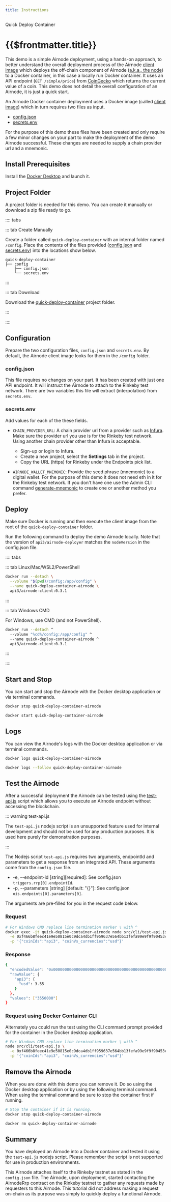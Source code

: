 ```yaml
---
title: Instructions
---
```


<TitleSpan>Quick Deploy Container</TitleSpan>

# {{$frontmatter.title}}

<VersionWarning/>

<TocHeader />
<TOC class="table-of-contents" :include-level="[2,3]" />

This demo is a simple Airnode deployment, using a hands-on approach, to better
understand the overall deployment process of the Airnode
[client image](../../../grp-providers/docker/deployer-image.md) which deploys
the off-chain component of Airnode ([a.k.a., the node](../../../)) to a Docker
container, in this case a locally run Docker container. It uses an API endpoint
(`GET /simple/price`) from
[CoinGecko](https://www.coingecko.com/en/api/documentation) which returns the
current value of a coin. This demo does not detail the overall configuration of
an Airnode, it is just a quick start.

An Airnode Docker container deployment uses a Docker image (called
[client image](../../../grp-providers/docker/deployer-image.md)) which in turn
requires two files as input.

- [config.json](./config-json.md)
- [secrets.env](./secrets-env.md)

For the purpose of this demo these files have been created and only require a
few minor changes on your part to make the deployment of the demo Airnode
successful. These changes are needed to supply a chain provider url and a
mnemonic.

## Install Prerequisites

Install the [Docker Desktop](https://docs.docker.com/get-docker/) and launch it.

## Project Folder

A project folder is needed for this demo. You can create it manually or download
a zip file ready to go.

:::: tabs

::: tab Create Manually

Create a folder called `quick-deploy-container` with an internal folder named
`/config`. Place the contents of the files provided
([config.json](./config-json.md) and [secrets.env](./secrets-env.md)) into the
locations show below.

```
quick-deploy-container
├── config
    ├── config.json
    └── secrets.env
```

:::

::: tab Download

Download the <a href="/zip-files/quick-deploy-container-v0.3.zip" download>
quick-deploy-container</a> project folder.

:::

::::

## Configuration

Prepare the two configuration files, `config.json` and `secrets.env`. By
default, the Airnode client image looks for them in the `/config` folder.

### config.json

This file requires no changes on your part. It has been created with just one
API endpoint. It will instruct the Airnode to attach to the Rinkeby test
network. There are two variables this file will extract (interpolation) from
`secrets.env`.

### secrets.env

Add values for each of the these fields.

- `CHAIN_PROVIDER_URL`: A chain provider url from a provider such as
  [Infura](https://infura.io/). Make sure the provider url you use is for the
  Rinkeby test network. Using another chain provider other than Infura is
  acceptable.

  - Sign-up or login to Infura.
  - Create a new project, select the **Settings** tab in the project.
  - Copy the URL (https) for Rinkeby under the Endpoints pick list.

- `AIRNODE_WALLET_MNEMONIC`: Provide the seed phrase (mnemonic) to a digital
  wallet. For the purpose of this demo it does not need eth in it for the
  Rinkeby test network. If you don't have one use the Admin CLI command
  [generate-mnemonic](../../../reference/packages/admin-cli.md#generate-mnemonic)
  to create one or another method you prefer.

## Deploy

Make sure Docker is running and then execute the client image from the root of
the `quick-deploy-container` folder.

Run the following command to deploy the demo Airnode locally. Note that the
version of `api3/airnode-deployer` matches the `nodeVersion` in the config.json
file.

:::: tabs

::: tab Linux/Mac/WSL2/PowerShell

```sh
docker run --detach \
  --volume "$(pwd)/config:/app/config" \
  --name quick-deploy-container-airnode \
  api3/airnode-client:0.3.1
```

:::

::: tab Windows CMD

For Windows, use CMD (and not PowerShell).

```sh
docker run --detach ^
  --volume "%cd%/config:/app/config" ^
  --name quick-deploy-container-airnode ^
  api3/airnode-client:0.3.1
```

:::

::::

## Start and Stop

You can start and stop the Airnode with the Docker desktop application or via
terminal commands.

```sh
docker stop quick-deploy-container-airnode

docker start quick-deploy-container-airnode
```

## Logs

You can view the Airnode's logs with the Docker desktop application or via
terminal commands.

```sh
docker logs quick-deploy-container-airnode

docker logs --follow quick-deploy-container-airnode
```

## Test the Airnode

After a successful deployment the Airnode can be tested using the
[test-api.js](https://github.com/api3dao/airnode/tree/master/packages/airnode-node#testing-api)
script which allows you to execute an Airnode endpoint without accessing the
blockchain.

::: warning test-api.js

The `test-api.js` nodejs script is an unsupported feature used for internal
development and should not be used for any production purposes. It is used here
purely for demonstration purposes.

:::

The Nodejs script `test-api.js` requires two arguments, endpointId and
parameters to get a response from an integrated API. These arguments come from
the `config.json` file.

- -e, --endpoint-id [string][required]: See config.json
  `triggers.rrp[0].endpointId`.
- -p, --parameters [string] [default: "{}"]: See config.json
  `ois.endpoints[0].parameters[0]`.

The arguments are pre-filled for you in the request code below.

### Request

```sh
# For Windows CMD replace line termination marker \ with ^
docker exec -it quick-deploy-container-airnode node src/cli/test-api.js \
  -e 0xf466b8feec41e9e50815e0c9dca4db1ff959637e564bb13fefa99e9f9f90453c \
  -p '{"coinIds":"api3", "coinVs_currencies":"usd"}'
```

### Response

```sh
{
  "encodedValue": "0x0000000000000000000000000000000000000000000000000000000000362b30",
  "rawValue": {
    "api3": {
      "usd": 3.55
    }
  },
  "values": ["3550000"]
}
```

<airnode-tutorials-TutorialResponse/>

### Request using Docker Container CLI

Alternately you could run the test using the CLI command prompt provided for the
container in the Docker desktop application.

```sh
# For Windows CMD replace line termination marker \ with ^
node src/cli/test-api.js \
  -e 0xf466b8feec41e9e50815e0c9dca4db1ff959637e564bb13fefa99e9f9f90453c \
  -p '{"coinIds":"api3", "coinVs_currencies":"usd"}'
```

## Remove the Airnode

When you are done with this demo you can remove it. Do so using the Docker
desktop application or by using the following terminal command. When using the
terminal command be sure to stop the container first if running.

```sh
# Stop the container if it is running.
docker stop quick-deploy-container-airnode

docker rm quick-deploy-container-airnode
```

## Summary

You have deployed an Airnode into a Docker container and tested it using the
`test-api.js` nodejs script. Please remember the script is not supported for use
in production environments.

This Airnode attaches itself to the Rinkeby testnet as stated in the
`config.json` file. The Airnode, upon deployment, started contacting the
AirnodeRrp contract on the Rinkeby testnet to gather any requests made by
requesters to this Airnode. This tutorial did not address making a request
on-chain as its purpose was simply to quickly deploy a functional Airnode.
